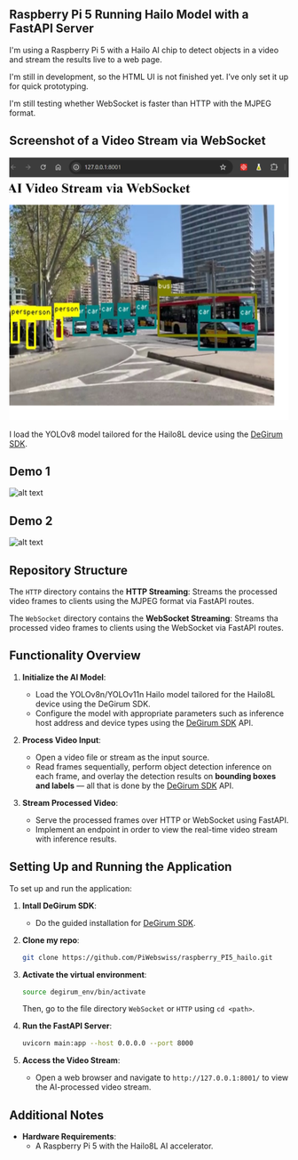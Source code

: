 ## Raspberry Pi 5 Running Hailo Model with a FastAPI Server 

I'm using a Raspberry Pi 5 with a Hailo AI chip to detect objects in a video and stream the results live to a web page.

I'm still in development, so the HTML UI is not finished yet. I’ve only set it up for quick prototyping.

I'm still testing whether WebSocket is faster than HTTP with the MJPEG format.

## Screenshot of a Video Stream via WebSocket
![alt text](Ressources/Screenshot.png)

I load the YOLOv8 model tailored for the Hailo8L device using the [DeGirum SDK](https://github.com/DeGirum/hailo_examples).

## Demo 1
![alt text](Ressources/demo-1.gif)

## Demo 2
![alt text](Ressources/demo-2.gif)


## **Repository Structure**

The `HTTP` directory contains the **HTTP Streaming**: Streams the processed video frames to clients using the MJPEG format via FastAPI routes.


The `WebSocket` directory contains the **WebSocket Streaming**: Streams tha processed video frames to clients using the WebSocket via FastAPI routes.


## **Functionality Overview**

1. **Initialize the AI Model**:  
   - Load the YOLOv8n/YOLOv11n Hailo model tailored for the Hailo8L device using the DeGirum SDK.  
   - Configure the model with appropriate parameters such as inference host address and device types using the [DeGirum SDK](https://github.com/DeGirum/hailo_examples) API.

2. **Process Video Input**:  
   - Open a video file or stream as the input source.  
   - Read frames sequentially, perform object detection inference on each frame, and overlay the detection results on **bounding boxes and labels** — all that is done by the [DeGirum SDK](https://github.com/DeGirum/hailo_examples) API.

3. **Stream Processed Video**:  
   - Serve the processed frames over HTTP or WebSocket using FastAPI.  
   - Implement an endpoint in order to view the real-time video stream with inference results.

   
## **Setting Up and Running the Application**

To set up and run the application:


1. **Intall DeGirum SDK**:
   - Do the guided installation for [DeGirum SDK](https://github.com/DeGirum/hailo_examples).

2. **Clone my repo**:
   ```bash
   git clone https://github.com/PiWebswiss/raspberry_PI5_hailo.git
   ```

2. **Activate the virtual environment**:
   ```bash
   source degirum_env/bin/activate
   ```
   Then, go to the file directory ``WebSocket`` or ``HTTP`` using ``cd <path>``.

2. **Run the FastAPI Server**:
   ```bash
   uvicorn main:app --host 0.0.0.0 --port 8000
   ```

3. **Access the Video Stream**:
   - Open a web browser and navigate to `http://127.0.0.1:8001/` to view the AI-processed video stream.

## **Additional Notes**

- **Hardware Requirements**:  
  - A Raspberry Pi 5 with the Hailo8L AI accelerator.



